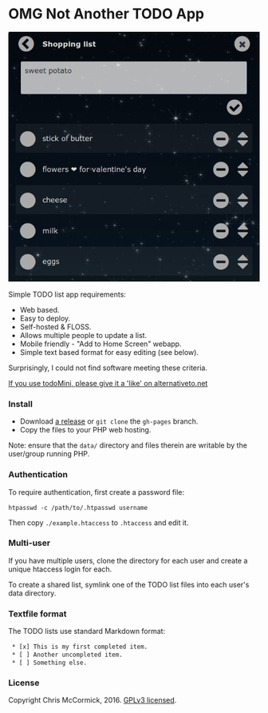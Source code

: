 # OMG Not Another TODO App #

![Screenshot](./screenshot.png)

Simple TODO list app requirements:

 * Web based.
 * Easy to deploy.
 * Self-hosted & FLOSS.
 * Allows multiple people to update a list.
 * Mobile friendly - "Add to Home Screen" webapp.
 * Simple text based format for easy editing (see below).

Surprisingly, I could not find software meeting these criteria.

[If you use todoMini, please give it a 'like' on alternativeto.net](https://alternativeto.net/software/todomini/)

### Install ###

 * Download [a release](https://github.com/chr15m/omgnata/releases) or `git clone` the `gh-pages` branch.
 * Copy the files to your PHP web hosting.

Note: ensure that the `data/` directory and files therein are writable by the user/group running PHP.

### Authentication ###

To require authentication, first create a password file:

	htpasswd -c /path/to/.htpasswd username

Then copy `./example.htaccess` to `.htaccess` and edit it.

### Multi-user ###

If you have multiple users, clone the directory for each user and create a unique htaccess login for each.

To create a shared list, symlink one of the TODO list files into each user's data directory.

### Textfile format ###

The TODO lists use standard Markdown format:

	 * [x] This is my first completed item.
	 * [ ] Another uncompleted item.
	 * [ ] Something else.

### License ###

Copyright Chris McCormick, 2016. [GPLv3 licensed](./LICENSE.txt).
